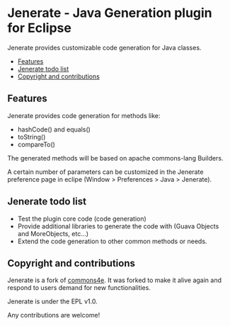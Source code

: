 # Jenerate - Java Generation plugin for Eclipse

Jenerate provides customizable code generation for Java classes.

* [Features](#features)
* [Jenerate todo list](#todo)
* [Copyright and contributions](#copyright)

## <a name="features"/>Features

Jenerate provides code generation for methods like:
* hashCode() and equals()
* toString()
* compareTo()

The generated methods will be based on apache commons-lang Builders. 

A certain number of parameters can be customized in the Jenerate preference page in eclipe (Window > Preferences > Java > Jenerate).

## <a name="todo"/>Jenerate todo list

* Test the plugin core code (code generation)
* Provide additional libraries to generate the code with (Guava Objects and MoreObjects, etc...)
* Extend the code generation to other common methods or needs.

## <a name="copyright"/>Copyright and contributions

Jenerate is a fork of [commons4e](https://github.com/jiayun/commons4e). It was forked to make it alive again and respond to users demand for new functionalities. 

Jenerate is under the EPL v1.0.

Any contributions are welcome!

